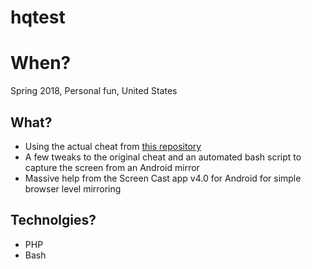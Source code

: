 # hqtest

# When?
Spring 2018, Personal fun, United States

## What?
* Using the actual cheat from [this repository](https://github.com/zweg25/HQ)
* A few tweaks to the original cheat and an automated bash script to capture the screen from an Android mirror
* Massive help from the Screen Cast app v4.0 for Android for simple browser level mirroring

## Technolgies?
* PHP
* Bash

